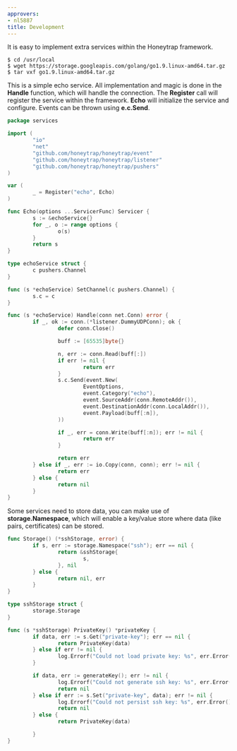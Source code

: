 ```yaml
---
approvers:
- nl5887
title: Development
---
```


It is easy to implement extra services within the Honeytrap framework.

```
$ cd /usr/local
$ wget https://storage.googleapis.com/golang/go1.9.linux-amd64.tar.gz
$ tar vxf go1.9.linux-amd64.tar.gz
```

This is a simple echo service. All implementation and magic is done in the **Handle** function, which will handle the connection. The **Register** call will register the service within the framework. **Echo** will initialize the service and configure. Events can be thrown using **e.c.Send**.


```go
package services

import (
        "io"
        "net"
        "github.com/honeytrap/honeytrap/event"
        "github.com/honeytrap/honeytrap/listener"
        "github.com/honeytrap/honeytrap/pushers"
)

var (
        _ = Register("echo", Echo)
)

func Echo(options ...ServicerFunc) Servicer {
        s := &echoService{}
        for _, o := range options {
                o(s)
        }
        return s
}

type echoService struct {
        c pushers.Channel
}

func (s *echoService) SetChannel(c pushers.Channel) {
        s.c = c
}

func (s *echoService) Handle(conn net.Conn) error {
        if _, ok := conn.(*listener.DummyUDPConn); ok {
                defer conn.Close()

                buff := [65535]byte{}

                n, err := conn.Read(buff[:])
                if err != nil {
                        return err
                }
                s.c.Send(event.New(
                        EventOptions,
                        event.Category("echo"),
                        event.SourceAddr(conn.RemoteAddr()),
                        event.DestinationAddr(conn.LocalAddr()),
                        event.Payload(buff[:n]),
                ))

                if _, err = conn.Write(buff[:n]); err != nil {
                        return err
                }

                return err
        } else if _, err := io.Copy(conn, conn); err != nil {
                return err
        } else {
                return nil
        }
}
```

Some services need to store data, you can make use of **storage.Namespace**, which will enable a key/value store where data (like pairs, certificates) can be stored. 

```go
func Storage() (*sshStorage, error) {
        if s, err := storage.Namespace("ssh"); err == nil {
                return &sshStorage{
                        s,
                }, nil
        } else {
                return nil, err
        }
}

type sshStorage struct {
        storage.Storage
}

func (s *sshStorage) PrivateKey() *privateKey {
        if data, err := s.Get("private-key"); err == nil {
                return PrivateKey(data)
        } else if err != nil {
                log.Errorf("Could not load private key: %s", err.Error())
        }

        if data, err := generateKey(); err != nil {
                log.Errorf("Could not generate ssh key: %s", err.Error())
                return nil
        } else if err := s.Set("private-key", data); err != nil {
                log.Errorf("Could not persist ssh key: %s", err.Error())
                return nil
        } else {
                return PrivateKey(data)

        }
}
```
